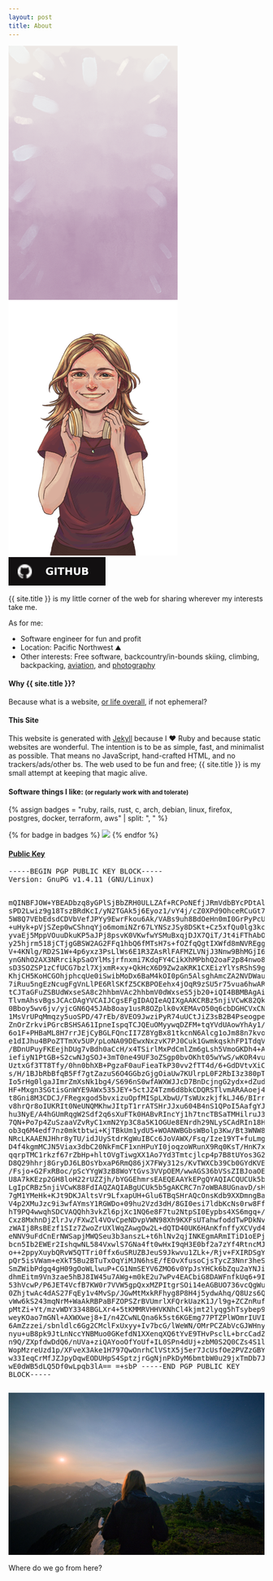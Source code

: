 ```yaml
---
layout: post
title: About
---
```


<div class="infobox">
  <div class="avatar-stack">
    <img src="/assets/images/avatars/avatar_rectangle_background.png">
    <img src="/assets/images/avatars/avatar_rectangle_foreground.png">
  </div>

  <div>
    <a href="https://github.com/shanet"><img src="/assets/images/badges/github.svg"></a>
  </div>
</div>

{{ site.title }} is my little corner of the web for sharing wherever my interests take me.

As for me:
<ul>
  <li>Software engineer for fun and profit</li>
  <li>Location: Pacific Northwest ⛰️</li>
  <li>Other interests: Free software, backcountry/in-bounds skiing, climbing, backpacking, <a href="/aviation">aviation</a>, and <a href="/albums">photography</a></li>
</ul>

#### Why {{ site.title }}?

Because what is a website, <a href="https://www.bryanbraun.com/your-life/weeks.html">or life overall</a>, if not ephemeral?

#### This Site

This website is generated with [Jekyll](https://jekyllrb.com/) because I ❤️ Ruby and because static websites are wonderful. The intention is to be as simple, fast, and minimalist as possible. That means no JavaScript, hand-crafted HTML, and no trackers/ads/other bs. The web used to be fun and free; {{ site.title }} is my small attempt at keeping that magic alive.

<div class="clear"></div>

#### Software things I like: <small>(or regularly work with and tolerate)</small>

{% assign badges = "ruby, rails, rust, c, arch, debian, linux, firefox, postgres, docker, terraform, aws" | split: ", " %}

<div>
  {% for badge in badges %}
    <img class="inline" src="/assets/images/badges/{{ badge }}.svg">
  {% endfor %}
</div>

#### <a name="publickey" href="https://keys.openpgp.org/vks/v1/by-fingerprint/8EEFE96D390411844DCE30A973E678E2542C0AF3">Public Key</a>

<div class="public-key">
  <pre>-----BEGIN PGP PUBLIC KEY BLOCK-----
Version: GnuPG v1.4.11 (GNU/Linux)

mQINBFJOW+YBEADbzq8yGPlSjBbZRH0ULLZAf+RCPoNEfjJRmVdbBYcPDtAlmrH4
sPD2Lwiz9g18TszBRdKcI/yN2TGAk5j6Eyoz1/vY4j/cZ0XPd9OhceRCuGt7/YLb
5W8Q7VEbEdsdCDVbVefJPYy9EwrFkou6Ak/VABs9uh8BdOeHn0mI0GrPyPcUBinI
+uHyk+pVjSZep0wCShnqYjo6momiNZr67LYNSzJSy8DSKt+Cz5xfQu0lg3kcwr8Y
yvaEj5MppVOuuDkuKP5aJPj8psvK0VKwfwYSMuBxqjDJX7QiT/Jt4iFThAbOaQGc
y25hjrm518jCTjgGBSW2AG2FFq1hbQ6fMTsH7s+fOZfqQgtIXWfd8mNVREggZLzz
V+4KNlg/RD2S1W+4p6yxz3PsLlWs6E1R3ZAsRlFAFMZLVNjJ3Nnw9BhMGjI6gGy8
ynGNhO2AX3NRrcikpSaOYlMsjrfnxmi7KdqFY4CikXhMPbhQ2oaF2p84nwo8zKDR
sD3SOZSP1zCfUCG7bzl7XjxmR+xy+QkHcX6D9Zw2aKRK1CXEizYlYsRShS9ggqPk
KhjCH5KoHCGOhjphcqUe0iSwibMoDx6BaM4kOI0pGn5AlsghAmcZA2NVDWauYIUN
7iRuu5ngEzNcugFgVnLlPE6RlSKfZ5CKBPOEehx4jOqR9zSU5r75vua6hwARAQAB
tCJTaGFuZSBUdWxseSA8c2hhbmVAc2hhbmV0dWxseS5jb20+iQI4BBMBAgAiBQJS
TlvmAhsvBgsJCAcDAgYVCAIJCgsEFgIDAQIeAQIXgAAKCRBz5njiVCwK82QkD/49
0Bboy5wv6jv/yjcGN6Q45JAb8oay1usR8OZplk0vXEMAvO50q6cbDGHCVxCNl9YA
1MsVrUPqMmqzy5uoSPD/47rEb/8VEO9JwziPyR74uUCtJiZ3sB2B4PseogpeUQfB
ZnOrZrkviPGrcBSHSA61IpneIspqTCJQEuOMyywqDZFM+tqYVdUAowYhAy1/jv+5
6o1F+PHBaML8H7rrJEjCyBGLFQncII7Z8YgBx81tkcnN6Alcg1oJm88n7kvo/OyW
e1dIJhu4BPoZTTmXv5UP/pLoNA09DEwxNxzvK7PJ0Cuk1GwmkqskhFP1TdqVmiO/
/BDnUPuyFKEejhDUg7vBdh0aCcH/x4TSirlMxPdCmlZm6gLsh5VmoGKDh4+AusyT
iefiyN1PtGB+S2cwNJgSOJ+3mT0ne49UF3oZSgp0bvOKht05wYwS/wKOR4vumwDp
UztxGf3TT8Tfy/0hn0bhXB+PgzaF0auFieaTkP30vv2fTT4d/6+GdDVtvXiCwy4r
s/H/1BJbRbBfqB5Ff7gtZazuS6O4GGbzGjgOiaUw7KUlrpL0F2RbI3z380pTh8xE
Io5rHg0lgaJImrZmXsNk1bg4/S696nS0wfAWXWJJcD7BnDcjngG2ydx+dZudPw+y
HF+Mxgn3SGtisGnWYE9AWx535JEY+5ctJZ4Tzm6d8bkCDQRSTlvmARAAoej4DfFb
t8Gni8M3CDCJ/FRegxgod5bvxizuOpfMISpLXbwU/TsWUxzkjfkLJ46/BIrrkNfp
v8hrQr8oIUKRIt0NeUNQMKhwJItpT1rrATSHrJJxu604B4nS1QPoI5AafgYJ3qrc
hu3NyE/A4hGUmRqgW2Sdf2q6sXuFTk0HABvRIncYj1h7tncTBSaTMHilruJ3K/Fk
7QN+Po7p4ZuSzaaVZvRyC1xmN2Yp3C8a5K1OGUe8ENrdh29NLySCAdRIn18HwONV
ob3q6M4edf7nz0mktbtwi+KjTBkUm1ydU5+WOANWBGbsWBolp3Kw/Bt3WNW8nCMg
NRcLKAAENJHhr8yTU/idJUyStdrKgWuIBCc6JoVAWX/Fsq/Ize19YT+fuLmg3Zwc
D4f4kgmMCJN5Viax3dbC20NkFmCF1xnHPuYI0joqzoWRunX9Rq0KsT/HnK7xkEpZ
qqrpTMC1rkzf67rZbHp+hltOVgTiwgXX1Ao7Yd3Tmtcjlcp4p7B8tUYos3G27/C3
D8Q29hhrj8GryDJ6LBOsYbxaP6RmQ86jX7FWy312s/KvTWXCb39Cb0GYdKVE0zQl
/Fsjo+G2FxRBoc/pScYYgW3zB8WoYtGvs3VVpOEM/wwAGS36bVSsZIBJoaOEQlXB
U8A7kKEzp2GH8loH22rUZZjh/bYGGEhmrsEAEQEAAYkEPgQYAQIACQUCUk5b5gIb
LgIpCRBz5njiVCwK88FdIAQZAQIABgUCUk5b5gAKCRC7n7oWBA8UGnavD/sHTP/s
7gM1YMeHk+KJt9DKJAltsVr9LfxapUH+Glu6TBqSHrAQcOnsKdb9XXDmngBaq11i
V4p2XMuJzc9i3wfAYmsY1RGWDo+09hu2Vzd3dH/8GI0esi7ldbKcNs0rw8FfcG07
hT9PQ4wwqhSDCVAQQhh3vkZl6pjXc1NQ6e8F7tu2NtpSI0Eypbs4XS6mgq+/ngYh
Cxz8MxhnDjZlrJv/FXwZl4VOvCpeNDvpVWN98Xh9KXFsUTahwfoddTwPDkNv6rkl
zWAIj8RsBEzf1SIz7ZwoZrUXlWqZAwgOw2L+dQTD40UK6HAnKfnffyXCVyd4KWZO
eNNV9uFdCnErNWSapjMWQSeu3b3anszL+t6hlNv2qjINKEgmARmITiD1oEPjsqey
bcn5Ib2EWEr2IshqwNL584VxwlS7GNa4ft0wHxI9qH3E0bf2a7zYf4RtncMJuub3
o++2ppyXuybQRvW5QTTri0ffx6uSRUZBJeuS9Jkwvu1ZLk+/Rjv+FXIRDSgYCgOJ
pQr5isVWam+eXkT5Bu2BTuTxOqYiMJN6hsE/fEOvXfusoCjsTycZ3Nnr3heSBheQ
SmZWibPdgq4gH09gOoWLlwuP+CG1NmSEYV6ZMO6v0YpJsYHCk6bZqu2aYNJiJm4z
dhmEitm9Vn3zae5hBJ8IW45u7AWg+m0kE2u7wPv4EACbiG8DAWFnfkUq6+9I1mjz
53hVcwP/P6JET4VcfB7KW0r7VVW5gpQxxMZPItgrSOi14eAGBUO736vcQgWuQL78
0ZhjtwAc4dAS27FqEy1v4MvSp/JGwMtMxkRFhyg8P8H4j5ydwAhq/Q8Uzs6QFIz4
vWw6kS243mqNrM+WaAkRBPaBFZOPSZrBVUmrlXFQrkUazK1J/l9g+ZCZnRufYFgY
pMtZi+Yt/mzvWDY3348BGLXr4+5tKMMRVHHVKNhCl4kjmt2lyqg5hTsybep9B77D
weyKOao7mGNl+AXWXwej8+I/n4ZCwNLQna6k5st6KGEmg77PTZPlWOmrIUVIvKJs
6AmZzzei/sbnldlc6Gg2CMclFxUxyy+Iv7bcG/lWeWN/OMrPCZAbVcGJWHnyxeLm
nyu+uB8pk9JtLnNccYNBMuo0GKefdN1XXenqXQ6tYvE9THvPsclL+brcCadZLy8c
n9Q/ZXpfdwDdQ6/nUVa+ziQAYooOfYoUf+IL0SPn4dUj+zbM0S2Q0CZs4S1ldWvs
WopMzreUzd1p/XFveX3Ake1H797QwOnrhClVStX5j5er7JcUsfOe2PVZzGBYCC5J
w33IeqCrMfJZJpyDqwEODUHpS4SptzjrGgNjnPkDyM6bmtbW0u29jxTmDb7JIIiK
wE0dWB5dLQ5Df0wLpqb3lA==
=+sbP
-----END PGP PUBLIC KEY BLOCK-----</pre>
</div>

<div class="where">
  <a href="/assets/images/where_now.jpg"><img src="/assets/images/about.jpg"></a>
  <p>Where do we go from here?</p>
</div>

